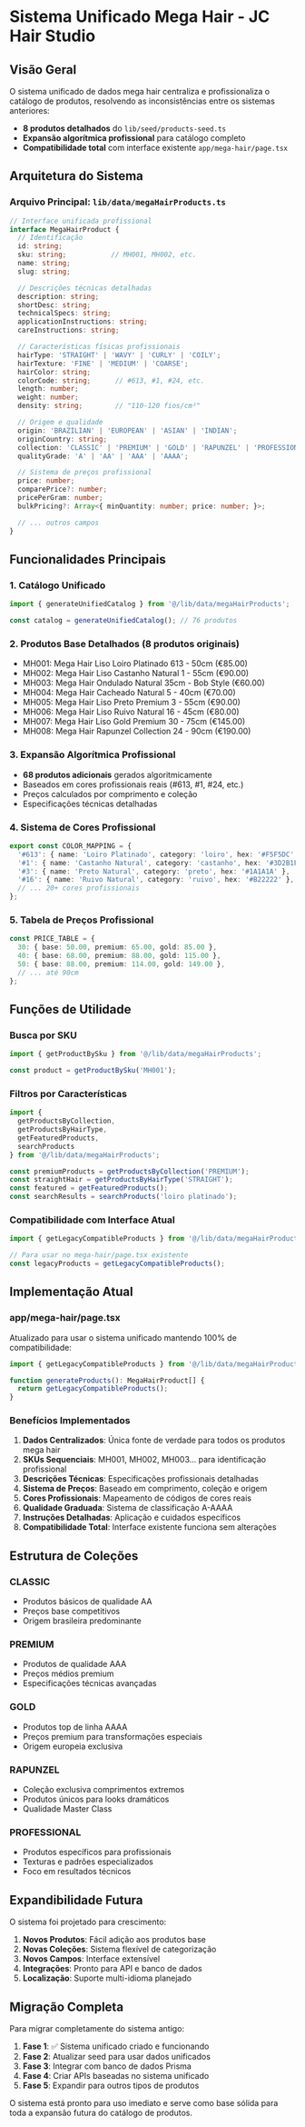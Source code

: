 # Sistema Unificado Mega Hair - JC Hair Studio

## Visão Geral

O sistema unificado de dados mega hair centraliza e profissionaliza o catálogo de produtos, resolvendo as inconsistências entre os sistemas anteriores:

- **8 produtos detalhados** do `lib/seed/products-seed.ts`
- **Expansão algorítmica profissional** para catálogo completo
- **Compatibilidade total** com interface existente `app/mega-hair/page.tsx`

## Arquitetura do Sistema

### Arquivo Principal: `lib/data/megaHairProducts.ts`

```typescript
// Interface unificada profissional
interface MegaHairProduct {
  // Identificação
  id: string;
  sku: string;           // MH001, MH002, etc.
  name: string;
  slug: string;

  // Descrições técnicas detalhadas
  description: string;
  shortDesc: string;
  technicalSpecs: string;
  applicationInstructions: string;
  careInstructions: string;

  // Características físicas profissionais
  hairType: 'STRAIGHT' | 'WAVY' | 'CURLY' | 'COILY';
  hairTexture: 'FINE' | 'MEDIUM' | 'COARSE';
  hairColor: string;
  colorCode: string;      // #613, #1, #24, etc.
  length: number;
  weight: number;
  density: string;        // "110-120 fios/cm²"

  // Origem e qualidade
  origin: 'BRAZILIAN' | 'EUROPEAN' | 'ASIAN' | 'INDIAN';
  originCountry: string;
  collection: 'CLASSIC' | 'PREMIUM' | 'GOLD' | 'RAPUNZEL' | 'PROFESSIONAL';
  qualityGrade: 'A' | 'AA' | 'AAA' | 'AAAA';

  // Sistema de preços profissional
  price: number;
  comparePrice?: number;
  pricePerGram: number;
  bulkPricing?: Array<{ minQuantity: number; price: number; }>;

  // ... outros campos
}
```

## Funcionalidades Principais

### 1. Catálogo Unificado
```typescript
import { generateUnifiedCatalog } from '@/lib/data/megaHairProducts';

const catalog = generateUnifiedCatalog(); // 76 produtos
```

### 2. Produtos Base Detalhados (8 produtos originais)
- MH001: Mega Hair Liso Loiro Platinado 613 - 50cm (€85.00)
- MH002: Mega Hair Liso Castanho Natural 1 - 55cm (€90.00)
- MH003: Mega Hair Ondulado Natural 35cm - Bob Style (€60.00)
- MH004: Mega Hair Cacheado Natural 5 - 40cm (€70.00)
- MH005: Mega Hair Liso Preto Premium 3 - 55cm (€90.00)
- MH006: Mega Hair Liso Ruivo Natural 16 - 45cm (€80.00)
- MH007: Mega Hair Liso Gold Premium 30 - 75cm (€145.00)
- MH008: Mega Hair Rapunzel Collection 24 - 90cm (€190.00)

### 3. Expansão Algorítmica Profissional
- **68 produtos adicionais** gerados algoritmicamente
- Baseados em cores profissionais reais (#613, #1, #24, etc.)
- Preços calculados por comprimento e coleção
- Especificações técnicas detalhadas

### 4. Sistema de Cores Profissional
```typescript
export const COLOR_MAPPING = {
  '#613': { name: 'Loiro Platinado', category: 'loiro', hex: '#F5F5DC' },
  '#1': { name: 'Castanho Natural', category: 'castanho', hex: '#3D2B1F' },
  '#3': { name: 'Preto Natural', category: 'preto', hex: '#1A1A1A' },
  '#16': { name: 'Ruivo Natural', category: 'ruivo', hex: '#B22222' },
  // ... 20+ cores profissionais
};
```

### 5. Tabela de Preços Profissional
```typescript
const PRICE_TABLE = {
  30: { base: 50.00, premium: 65.00, gold: 85.00 },
  40: { base: 68.00, premium: 88.00, gold: 115.00 },
  50: { base: 88.00, premium: 114.00, gold: 149.00 },
  // ... até 90cm
};
```

## Funções de Utilidade

### Busca por SKU
```typescript
import { getProductBySku } from '@/lib/data/megaHairProducts';

const product = getProductBySku('MH001');
```

### Filtros por Características
```typescript
import {
  getProductsByCollection,
  getProductsByHairType,
  getFeaturedProducts,
  searchProducts
} from '@/lib/data/megaHairProducts';

const premiumProducts = getProductsByCollection('PREMIUM');
const straightHair = getProductsByHairType('STRAIGHT');
const featured = getFeaturedProducts();
const searchResults = searchProducts('loiro platinado');
```

### Compatibilidade com Interface Atual
```typescript
import { getLegacyCompatibleProducts } from '@/lib/data/megaHairProducts';

// Para usar no mega-hair/page.tsx existente
const legacyProducts = getLegacyCompatibleProducts();
```

## Implementação Atual

### app/mega-hair/page.tsx
Atualizado para usar o sistema unificado mantendo 100% de compatibilidade:

```typescript
import { getLegacyCompatibleProducts } from '@/lib/data/megaHairProducts';

function generateProducts(): MegaHairProduct[] {
  return getLegacyCompatibleProducts();
}
```

### Benefícios Implementados

1. **Dados Centralizados**: Única fonte de verdade para todos os produtos mega hair
2. **SKUs Sequenciais**: MH001, MH002, MH003... para identificação profissional
3. **Descrições Técnicas**: Especificações profissionais detalhadas
4. **Sistema de Preços**: Baseado em comprimento, coleção e origem
5. **Cores Profissionais**: Mapeamento de códigos de cores reais
6. **Qualidade Graduada**: Sistema de classificação A-AAAA
7. **Instruções Detalhadas**: Aplicação e cuidados específicos
8. **Compatibilidade Total**: Interface existente funciona sem alterações

## Estrutura de Coleções

### CLASSIC
- Produtos básicos de qualidade AA
- Preços base competitivos
- Origem brasileira predominante

### PREMIUM
- Produtos de qualidade AAA
- Preços médios premium
- Especificações técnicas avançadas

### GOLD
- Produtos top de linha AAAA
- Preços premium para transformações especiais
- Origem europeia exclusiva

### RAPUNZEL
- Coleção exclusiva comprimentos extremos
- Produtos únicos para looks dramáticos
- Qualidade Master Class

### PROFESSIONAL
- Produtos específicos para profissionais
- Texturas e padrões especializados
- Foco em resultados técnicos

## Expandibilidade Futura

O sistema foi projetado para crescimento:

1. **Novos Produtos**: Fácil adição aos produtos base
2. **Novas Coleções**: Sistema flexível de categorização
3. **Novos Campos**: Interface extensível
4. **Integrações**: Pronto para API e banco de dados
5. **Localização**: Suporte multi-idioma planejado

## Migração Completa

Para migrar completamente do sistema antigo:

1. **Fase 1**: ✅ Sistema unificado criado e funcionando
2. **Fase 2**: Atualizar seed para usar dados unificados
3. **Fase 3**: Integrar com banco de dados Prisma
4. **Fase 4**: Criar APIs baseadas no sistema unificado
5. **Fase 5**: Expandir para outros tipos de produtos

O sistema está pronto para uso imediato e serve como base sólida para toda a expansão futura do catálogo de produtos.